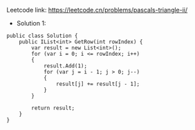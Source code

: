 Leetcode link: https://leetcode.cn/problems/pascals-triangle-ii/
- Solution 1:
```
public class Solution {
    public IList<int> GetRow(int rowIndex) {
        var result = new List<int>();
        for (var i = 0; i <= rowIndex; i++)
        {
            result.Add(1);
            for (var j = i - 1; j > 0; j--)
            {
                result[j] += result[j - 1];
            }
        }

        return result;
    }
}
```
